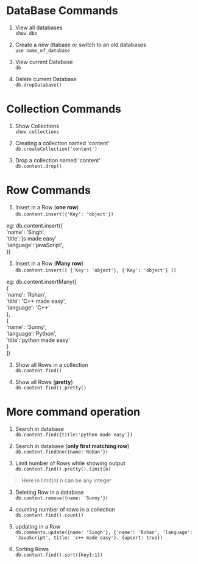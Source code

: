 # DataBase Commands
1. View all databases  
`show dbs`

1. Create a new dtabase or switch to an old databases   
`use name_of_database`

1. View current Database  
`db`

1. Delete current Database   
`db.dropDatabase()`


# Collection Commands
1. Show Collections  
`show collections`

1. Creating a collection named 'content'   
`db.createCollection('content')`

1. Drop a collection named 'content'  
`db.content.drop()`


# Row Commands
1. Insert in a Row (**one row**)  
` db.content.insert({'Key': 'object'}) `

eg:  db.content.insert({  
    'name': 'Singh',   
    'title':'js made easy'  
    'language':'javaScript',   
})  

1. Insert in a Row (**Many row**)  
` db.content.insert([ {'Key': 'object'}, {'Key': 'object'} ]) `  

eg: db.content.insertMany([  
    {  
        'name': 'Rohan',   
        'title': 'C++ made easy',  
        'language': 'C++'  
    },  
    {  
        'name': 'Sunny',   
        'language':'Python',   
        'title':'python made easy'  
    }  
])  

3. Show all Rows in a collection  
` db.content.find() `

4. Show all Rows (**pretty**)  
` db.content.find().pretty() `


# More command operation
1. Search in database  
` db.content.find({title:'python made easy'}) `  

2. Search in database (**only first matching row**)  
` db.content.findOne({name:'Rohan'}) `  

2. Limit number of Rows while showing output  
` db.content.find().pretty().limit(n) `  
> Here in limit(n) n can be any integer

3. Deleting Row in a database  
` db.content.remove({name: 'Sunny'}) `

4. counting number of rows in a collection  
` db.content.find().count() `

5. updating in a Row   
` db.comments.update({name: 'Singh'}, {'name': 'Rohan', 'language': 'JavaScript', title: 'c++ made easy'}, {upsert: true}) `  

6. Sorting Rows  
` db.content.find().sort({key}:1}) `


